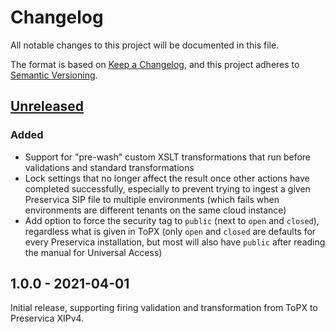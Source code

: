 # Changelog

All notable changes to this project will be documented in this file.

The format is based on [Keep a Changelog](https://keepachangelog.com/en/1.0.0/), and this project
adheres to [Semantic Versioning](https://semver.org/spec/v2.0.0.html).

## [Unreleased]

### Added

- Support for "pre-wash" custom XSLT transformations that run before validations and standard 
  transformations
- Lock settings that no longer affect the result once other actions have completed successfully,
  especially to prevent trying to ingest a given Preservica SIP file to multiple environments (which
  fails when environments are different tenants on the same cloud instance)
- Add option to force the security tag to `public` (next to `open` and `closed`), regardless what is
  given in ToPX (only `open` and `closed` are defaults for every Preservica installation, but most
  will also have `public` after reading the manual for Universal Access)


## 1.0.0 - 2021-04-01

Initial release, supporting firing validation and transformation from ToPX to Preservica XIPv4.

[Unreleased]: https://github.com/noord-hollandsarchief/preingest-frontend/compare/v1.0.0...HEAD
